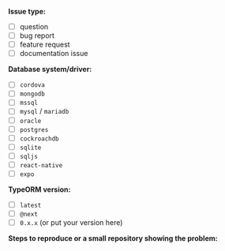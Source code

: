 **Issue type:**

 - [ ] question
 - [ ] bug report
 - [ ] feature request
 - [ ] documentation issue

**Database system/driver:**

 - [ ] `cordova`
 - [ ] `mongodb`
 - [ ] `mssql`
 - [ ] `mysql` / `mariadb`
 - [ ] `oracle`
 - [ ] `postgres`
 - [ ] `cockroachdb`
 - [ ] `sqlite`
 - [ ] `sqljs`
 - [ ] `react-native`
 - [ ] `expo`

**TypeORM version:**

 - [ ] `latest`
 - [ ] `@next`
 - [ ] `0.x.x` (or put your version here)

**Steps to reproduce or a small repository showing the problem:**

<!--
    To answer those questions you need to put "x" inside the square brackets, for example:
     - [x] `mysql`
     - [ ] `postgres`

    Also, please format your code properly (by taking code blocks into ```ts .... ```)
--!>
